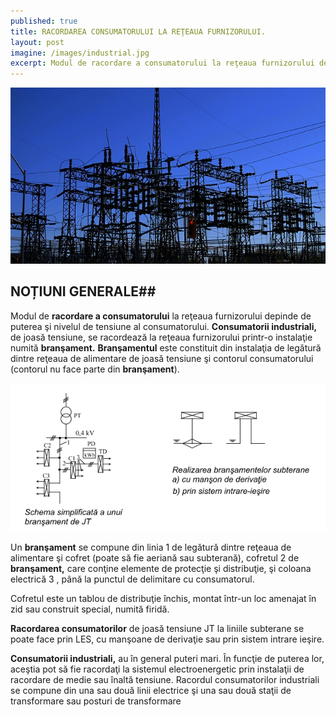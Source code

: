```yaml
---
published: true
title: RACORDAREA CONSUMATORULUI LA REŢEAUA FURNIZORULUI.
layout: post
imagine: /images/industrial.jpg
excerpt: Modul de racordare a consumatorului la reţeaua furnizorului depinde de puterea şi nivelul de tensiune al consumatorului.
---
```

![Electrician, Home-Electric](/images/ind.jpg)


## NOȚIUNI GENERALE##


Modul de **racordare a consumatorului** la reţeaua furnizorului depinde de puterea şi nivelul de tensiune al consumatorului. **Consumatorii industriali,** de joasă tensiune, se racordează la reţeaua furnizorului printr-o instalaţie numită **branşament.**
**Branşamentul** este constituit din instalaţia de legătură dintre reţeaua de alimentare de joasă tensiune şi contorul consumatorului (contorul nu face parte din **branşament**).


![Electrician, Home-Electric](/images/bransament.PNG)




Un **branşament** se compune din linia 1 de legătură dintre reţeaua de alimentare şi cofret (poate să fie aeriană sau subterană), cofretul 2 de **branşament,** care conţine elemente de protecţie şi distribuţie, şi coloana electrică 3 , până la punctul de delimitare cu consumatorul.

Cofretul este un tablou de distribuţie închis, montat într-un loc amenajat în zid sau construit special, numită firidă.

**Racordarea consumatorilor** de joasă tensiune JT la liniile subterane se poate face prin LES, cu manşoane de derivaţie sau prin sistem intrare ieşire.

**Consumatorii industriali,** au în general puteri mari. În funcţie de puterea lor, aceştia pot să fie racordaţi la sistemul electroenergetic prin instalaţii de racordare de medie sau înaltă tensiune. Racordul consumatorilor industriali se compune din una sau două linii electrice şi una sau două staţii de transformare sau posturi de transformare